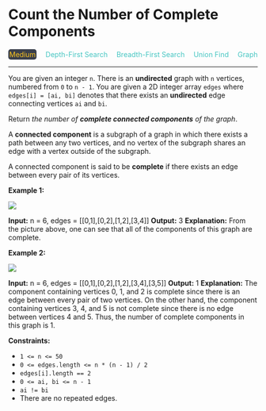 # Count the Number of Complete Components

<div style="display: flex; justify-content: space-between; align-items: center">
<div style="color: #fac31d;
padding: 2px; background-color: #3a3f4b; border-radius: 5px;">Medium</div>
<div style="color: #46c6c2">Depth-First Search</div>
<div style="color: #46c6c2">Breadth-First Search</div>
<div style="color: #46c6c2">Union Find</div>
<div style="color: #46c6c2">Graph</div>
</div>

---

You are given an integer `n`. There is an **undirected** graph with `n` vertices, numbered from `0` to `n - 1`. You are given a 2D integer array `edges` where `edges[i] = [ai, bi]` denotes that there exists an **undirected** edge connecting vertices `ai` and `bi`.

Return _the number of **complete connected components** of the graph_.

A **connected component** is a subgraph of a graph in which there exists a path between any two vertices, and no vertex of the subgraph shares an edge with a vertex outside of the subgraph.

A connected component is said to be **complete** if there exists an edge between every pair of its vertices.

**Example 1:**

**![](https://assets.leetcode.com/uploads/2023/04/11/screenshot-from-2023-04-11-23-31-23.png)**

**Input:** n = 6, edges = \[\[0,1\],\[0,2\],\[1,2\],\[3,4\]\]
**Output:** 3
**Explanation:** From the picture above, one can see that all of the components of this graph are complete.

**Example 2:**

**![](https://assets.leetcode.com/uploads/2023/04/11/screenshot-from-2023-04-11-23-32-00.png)**

**Input:** n = 6, edges = \[\[0,1\],\[0,2\],\[1,2\],\[3,4\],\[3,5\]\]
**Output:** 1
**Explanation:** The component containing vertices 0, 1, and 2 is complete since there is an edge between every pair of two vertices. On the other hand, the component containing vertices 3, 4, and 5 is not complete since there is no edge between vertices 4 and 5. Thus, the number of complete components in this graph is 1.

**Constraints:**

*   `1 <= n <= 50`
*   `0 <= edges.length <= n * (n - 1) / 2`
*   `edges[i].length == 2`
*   `0 <= ai, bi <= n - 1`
*   `ai != bi`
*   There are no repeated edges.